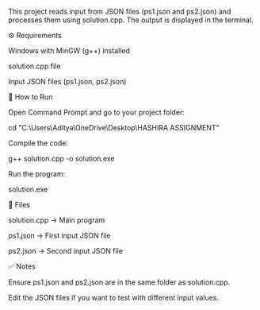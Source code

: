 This project reads input from JSON files (ps1.json and ps2.json) and processes them using solution.cpp. The output is displayed in the terminal.

⚙️ Requirements

Windows with MinGW (g++) installed

solution.cpp file

Input JSON files (ps1.json, ps2.json)

🚀 How to Run

Open Command Prompt and go to your project folder:

cd "C:\Users\Aditya\OneDrive\Desktop\HASHIRA ASSIGNMENT"


Compile the code:

g++ solution.cpp -o solution.exe


Run the program:

solution.exe

📂 Files

solution.cpp → Main program

ps1.json → First input JSON file

ps2.json → Second input JSON file

✅ Notes

Ensure ps1.json and ps2.json are in the same folder as solution.cpp.

Edit the JSON files if you want to test with different input values.
